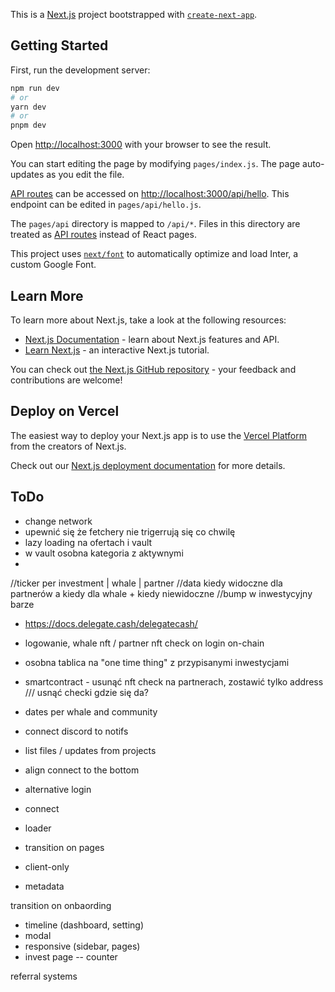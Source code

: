 This is a [Next.js](https://nextjs.org/) project bootstrapped with [`create-next-app`](https://github.com/vercel/next.js/tree/canary/packages/create-next-app).

## Getting Started

First, run the development server:

```bash
npm run dev
# or
yarn dev
# or
pnpm dev
```

Open [http://localhost:3000](http://localhost:3000) with your browser to see the result.

You can start editing the page by modifying `pages/index.js`. The page auto-updates as you edit the file.

[API routes](https://nextjs.org/docs/api-routes/introduction) can be accessed on [http://localhost:3000/api/hello](http://localhost:3000/api/hello). This endpoint can be edited in `pages/api/hello.js`.

The `pages/api` directory is mapped to `/api/*`. Files in this directory are treated as [API routes](https://nextjs.org/docs/api-routes/introduction) instead of React pages.

This project uses [`next/font`](https://nextjs.org/docs/basic-features/font-optimization) to automatically optimize and load Inter, a custom Google Font.

## Learn More

To learn more about Next.js, take a look at the following resources:

- [Next.js Documentation](https://nextjs.org/docs) - learn about Next.js features and API.
- [Learn Next.js](https://nextjs.org/learn) - an interactive Next.js tutorial.

You can check out [the Next.js GitHub repository](https://github.com/vercel/next.js/) - your feedback and contributions are welcome!

## Deploy on Vercel

The easiest way to deploy your Next.js app is to use the [Vercel Platform](https://vercel.com/new?utm_medium=default-template&filter=next.js&utm_source=create-next-app&utm_campaign=create-next-app-readme) from the creators of Next.js.

Check out our [Next.js deployment documentation](https://nextjs.org/docs/deployment) for more details.


## ToDo

- change network
- upewnić się że fetchery nie trigerrują się co chwilę
- lazy loading na ofertach i vault
- w vault osobna kategoria z aktywnymi 
- 

//ticker per investment | whale | partner
//data kiedy widoczne dla partnerów a kiedy dla whale + kiedy niewidoczne
//bump w inwestycyjny barze

- https://docs.delegate.cash/delegatecash/
- logowanie, whale nft / partner nft check on login on-chain
- osobna tablica na "one time thing" z przypisanymi inwestycjami
- smartcontract - usunąć nft check na partnerach, zostawić tylko address /// usnąć checki gdzie się da?
- dates per whale and community


- connect discord to notifs
- list files / updates from projects
- align connect to the bottom
- alternative login
- connect
- loader
- transition on pages
- client-only
- metadata

transition on onbaording


- timeline (dashboard, setting)
- modal
- responsive (sidebar, pages)
- invest page
  -- counter


referral systems
